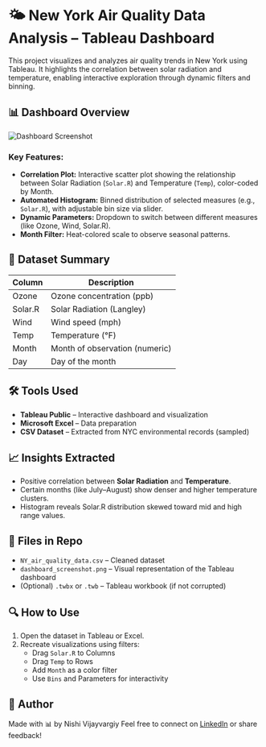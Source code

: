 # 🌤 New York Air Quality Data Analysis – Tableau Dashboard

This project visualizes and analyzes air quality trends in New York using Tableau. It highlights the correlation between solar radiation and temperature, enabling interactive exploration through dynamic filters and binning.

## 📊 Dashboard Overview

![Dashboard Screenshot](d1a14818-43b2-4ea7-9387-fe11cf894f5a.png)

### Key Features:
- **Correlation Plot:** Interactive scatter plot showing the relationship between Solar Radiation (`Solar.R`) and Temperature (`Temp`), color-coded by Month.
- **Automated Histogram:** Binned distribution of selected measures (e.g., `Solar.R`), with adjustable bin size via slider.
- **Dynamic Parameters:** Dropdown to switch between different measures (like Ozone, Wind, Solar.R).
- **Month Filter:** Heat-colored scale to observe seasonal patterns.


## 📁 Dataset Summary

| Column    | Description                     |
|-----------|---------------------------------|
| Ozone     | Ozone concentration (ppb)       |
| Solar.R   | Solar Radiation (Langley)       |
| Wind      | Wind speed (mph)                |
| Temp      | Temperature (°F)                |
| Month     | Month of observation (numeric)  |
| Day       | Day of the month                |


## 🛠 Tools Used

- **Tableau Public** – Interactive dashboard and visualization
- **Microsoft Excel** – Data preparation
- **CSV Dataset** – Extracted from NYC environmental records (sampled)


## 📈 Insights Extracted

- Positive correlation between **Solar Radiation** and **Temperature**.
- Certain months (like July–August) show denser and higher temperature clusters.
- Histogram reveals Solar.R distribution skewed toward mid and high range values.


## 📎 Files in Repo

- `NY_air_quality_data.csv` – Cleaned dataset
- `dashboard_screenshot.png` – Visual representation of the Tableau dashboard
- (Optional) `.twbx` or `.twb` – Tableau workbook (if not corrupted)


## 🔍 How to Use

1. Open the dataset in Tableau or Excel.
2. Recreate visualizations using filters:
   - Drag `Solar.R` to Columns
   - Drag `Temp` to Rows
   - Add `Month` as a color filter
   - Use `Bins` and Parameters for interactivity


## 📌 Author

Made with 📊 by Nishi Vijayvargiy
Feel free to connect on [LinkedIn](https://www.linkedin.com/in/nishi-vijayvargiya-849577192/) or share feedback!
